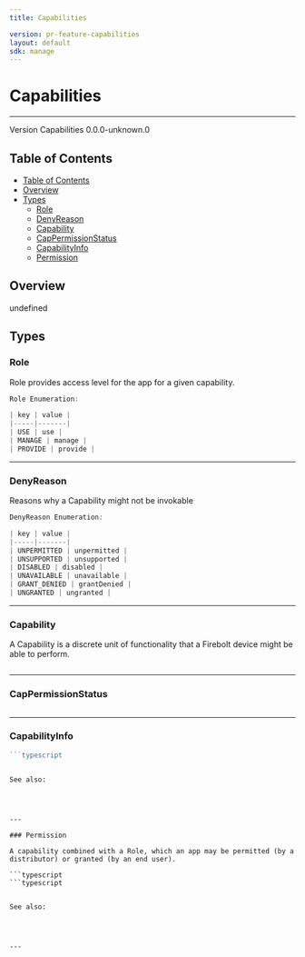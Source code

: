 ```yaml
---
title: Capabilities

version: pr-feature-capabilities
layout: default
sdk: manage
---
```


# Capabilities

---

Version Capabilities 0.0.0-unknown.0

## Table of Contents

- [Table of Contents](#table-of-contents)
- [Overview](#overview)
- [Types](#types)
  - [Role](#role)
  - [DenyReason](#denyreason)
  - [Capability](#capability)
  - [CapPermissionStatus](#cappermissionstatus)
  - [CapabilityInfo](#capabilityinfo)
  - [Permission](#permission)

## Overview

undefined

## Types

### Role

Role provides access level for the app for a given capability.

```typescript
Role Enumeration:

| key | value |
|-----|-------|
| USE | use |
| MANAGE | manage |
| PROVIDE | provide |

```

---

### DenyReason

Reasons why a Capability might not be invokable

```typescript
DenyReason Enumeration:

| key | value |
|-----|-------|
| UNPERMITTED | unpermitted |
| UNSUPPORTED | unsupported |
| DISABLED | disabled |
| UNAVAILABLE | unavailable |
| GRANT_DENIED | grantDenied |
| UNGRANTED | ungranted |

```

---

### Capability

A Capability is a discrete unit of functionality that a Firebolt device might be able to perform.

```typescript

```

---

### CapPermissionStatus

```typescript

```

---

### CapabilityInfo

````typescript
```typescript

````

````

See also:




---

### Permission

A capability combined with a Role, which an app may be permitted (by a distributor) or granted (by an end user).

```typescript
```typescript

````

```

See also:




---
```
